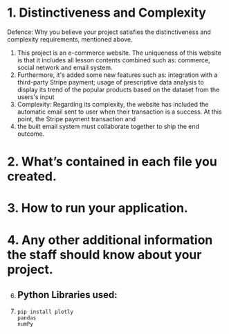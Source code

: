 # 1. Distinctiveness and Complexity
Defence: Why you believe your project satisfies the distinctiveness and complexity requirements, mentioned above.
1. This project is an e-commerce website. The uniqueness of this website is that it includes all lesson contents combined such as: commerce, social network and email system.
2. Furthermore, it's added some new features such as: integration with a third-party Stripe payment; usage of prescriptive data analysis to display its trend of the popular products based on the dataset from the users's input
3. Complexity: Regarding its complexity, the website has included the automatic email sent to user when their transaction is a success. At this point, the Stripe payment transaction and
4. the built email system must collaborate together to ship the end outcome.
   
# 2. What’s contained in each file you created.
# 3. How to run your application.
# 4. Any other additional information the staff should know about your project. 

6. ## Python Libraries used:
7. ```
   pip install plotly
   pandas
   numPy
```
